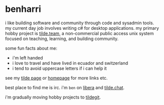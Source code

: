 # benharri

i like building software and community through code and sysadmin tools.
my current day job involves writing c# for desktop applications.
my primary hobby project is [tilde.team](https://tilde.team/),
a non-commercial public access unix system focused on teaching, learning,
and building community.

some fun facts about me:

- i'm left handed
- i love to travel and have lived in ecuador and switzerland
- i tend to avoid uppercase letters if i can help it

see my [tilde page](https://tilde.team/~ben/) or [homepage](https://benharr.is)
for more links etc.

best place to find me is irc. i'm `ben` on [libera](https://libera.chat) and
[tilde.chat](https://tilde.chat).

i'm gradually moving hobby projects to [tildegit](https://tildegit.org/ben).
